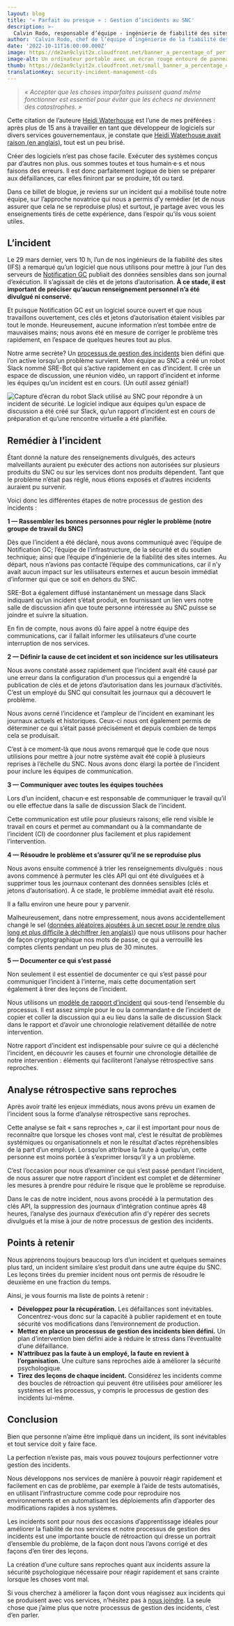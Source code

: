```yaml
---
layout: blog
title: '« Parfait ou presque » : Gestion d’incidents au SNC'
description: >-
  Calvin Rodo, responsable d’équipe - ingénierie de fiabilité des sites et infonuagique, offre un aperçu du processus de gestion des incidents au SNC, axé sur les leçons apprises.
author: 'Calvin Rodo, chef de l’équipe d’ingénierie de la fiabilité des sites (IFS)'
date: '2022-10-11T16:00:00.000Z'
image: https://de2an9clyit2x.cloudfront.net/banner_a_percentage_of_perfection_incident_management_at_cds_f2f8ea5925.jpeg
image-alt: Un ordinateur portable avec un écran rouge entouré de panneaux de danger, d'un sablier, d'une icône de paramètres et d'une bouée de sauvetage.
thumb: https://de2an9clyit2x.cloudfront.net/small_banner_a_percentage_of_perfection_incident_management_at_cds_f2f8ea5925.jpeg
translationKey: security-incident-management-cds
---
```

> *« Accepter que les choses imparfaites puissent quand même fonctionner est essentiel pour éviter que les échecs ne deviennent des catastrophes. »*

Cette citation de l’auteure [Heidi Waterhouse](https://twitter.com/wiredferret) est l’une de mes préférées : après plus de 15 ans à travailler en tant que développeur de logiciels sur divers services gouvernementaux, je constate que [Heidi Waterhouse avait raison (en anglais)](https://increment.com/reliability/failure-is-okay/), tout est un peu brisé.

Créer des logiciels n’est pas chose facile. Exécuter des systèmes conçus par d’autres non plus. ous sommes toutes et tous humain·e·s et nous faisons des erreurs. Il est donc parfaitement logique de bien se préparer aux défaillances, car elles finiront par se produire, tôt ou tard.

Dans ce billet de blogue, je reviens sur un incident qui a mobilisé toute notre équipe, sur l’approche novatrice qui nous a permis d’y remédier (et de nous assurer que cela ne se reproduise plus) et surtout, je partage avec vous les enseignements tirés de cette expérience, dans l’espoir qu’ils vous soient utiles. 

## L’incident

Le 29 mars dernier, vers 10 h, l’un de nos ingénieurs de la fiabilité des sites (IFS) a remarqué qu’un logiciel que nous utilisons pour mettre à jour l’un des serveurs de [Notification GC](https://notification.canada.ca/accueil) publiait des données sensibles dans son journal d’exécution. Il s’agissait de clés et de jetons d’autorisation. **À ce stade, il est important de préciser qu’aucun renseignement personnel n’a été divulgué ni conservé.**  

Et puisque Notification GC est un logiciel source ouvert et que nous travaillons ouvertement, ces clés et jetons d’autorisation étaient visibles par tout le monde. Heureusement, aucune information n’est tombée entre de mauvaises mains; nous avons été en mesure de corriger le problème très rapidement, en l’espace de quelques heures tout au plus.

Notre arme secrète? Un [processus de gestion des incidents](https://github.com/cds-snc/site-reliability-engineering-public/blob/main/docs/processus_de_gestion_dincidents_au_snc.md) bien défini que l’on active lorsqu’un problème survient.
Mon équipe au SNC a créé un robot Slack nommé SRE-Bot qui s’active rapidement en cas d’incident. Il crée un espace de discussion, une réunion vidéo, un rapport d’incident et informe les équipes qu’un incident est en cours. (Un outil assez génial!)

![Capture d’écran du robot Slack utilisé au SNC pour répondre à un incident de sécurité. Le logiciel indique aux équipes qu’un espace de discussion a été créé sur Slack, qu’un rapport d’incident est en cours de préparation et qu’une rencontre virtuelle a été planifiée.](https://de2an9clyit2x.cloudfront.net/sre_start_incident_fr_670a9d33d6.jpeg)

## Remédier à l’incident
Étant donné la nature des renseignements divulgués, des acteurs malveillants auraient pu exécuter des actions non autorisées sur plusieurs produits du SNC ou sur les services dont nos produits dépendent. Tant que le problème n’était pas réglé, nous étions exposés et d’autres incidents auraient pu survenir.

Voici donc les différentes étapes de notre processus de gestion des incidents  :

**1 — Rassembler les bonnes personnes pour régler le problème (notre groupe de travail du SNC)**

Dès que l’incident a été déclaré, nous avons communiqué avec l’équipe de Notification GC; l’équipe de l’infrastructure, de la sécurité et du soutien technique; ainsi que l’équipe d’ingénierie de la fiabilité des sites internes. Au départ, nous n’avions pas contacté l’équipe des communications, car il n’y avait aucun impact sur les utilisateurs externes et aucun besoin immédiat d’informer qui que ce soit en dehors du SNC. 

SRE-Bot a également diffusé instantanément un message dans Slack indiquant qu’un incident s’était produit, en fournissant un lien vers notre salle de discussion afin que toute personne intéressée au SNC puisse se joindre et suivre la situation.

En fin de compte, nous avons dû faire appel à notre équipe des communications, car il fallait informer les utilisateurs d’une courte interruption de nos services.

**2 — Définir la cause de cet incident et son incidence sur les utilisateurs**

Nous avons constaté assez rapidement que l’incident avait été causé par une erreur dans la configuration d’un processus qui a engendré la publication de clés et de jetons d’autorisation dans les journaux d’activités. C’est un employé du SNC qui consultait les journaux qui a découvert le problème. 

Nous avons cerné l’incidence et l’ampleur de l’incident en examinant les journaux actuels et historiques. Ceux-ci nous ont également permis de déterminer ce qui s’était passé précisément et depuis combien de temps cela se produisait. 

C’est à ce moment-là que nous avons remarqué que le code que nous utilisions pour mettre à jour notre système avait été copié à plusieurs reprises à l’échelle du SNC. Nous avons donc élargi la portée de l’incident pour inclure les équipes de communication. 

**3 — Communiquer avec toutes les équipes touchées**

Lors d’un incident, chacun·e est responsable de communiquer le travail qu’il ou elle effectue dans la salle de discussion Slack de l’incident. 


Cette communication est utile pour plusieurs raisons; elle rend visible le travail en cours et permet au commandant ou à la commandante de l’incident (CI) de coordonner plus facilement et plus rapidement l’intervention. 

**4 — Résoudre le problème et s’assurer qu’il ne se reproduise plus**

Nous avons ensuite commencé à trier les renseignements divulgués : nous avons commencé à permuter les clés API qui ont été divulguées et à supprimer tous les journaux contenant des données sensibles (clés et jetons d’autorisation). À ce stade, le problème immédiat avait été résolu. 

Il a fallu environ une heure pour y parvenir.

Malheureusement, dans notre empressement, nous avons accidentellement changé le sel ([données aléatoires ajoutées à un secret pour le rendre plus long et plus difficile à déchiffrer (en anglais)](https://cheatsheetseries.owasp.org/cheatsheets/Password_Storage_Cheat_Sheet.html#salting)) que nous utilisons pour hacher de façon cryptographique nos mots de passe, ce qui a verrouillé les comptes clients pendant un peu plus de 30 minutes. 

**5 — Documenter ce qui s’est passé**

Non seulement il est essentiel de documenter ce qui s’est passé pour communiquer l’incident à l’interne, mais cette documentation sert également à tirer des leçons de l’incident. 

Nous utilisons un [modèle de rapport d’incident](https://github.com/cds-snc/site-reliability-engineering-public/blob/main/docs/modele_de_rapport_dincident_de_produit.md) qui sous-tend l’ensemble du processus. Il est assez simple pour le ou la commandant·e de l’incident de copier et coller la discussion qui a eu lieu dans la salle de discussion Slack dans le rapport et d’avoir une chronologie relativement détaillée de notre intervention. 

Notre rapport d’incident est indispensable pour suivre ce qui a déclenché l’incident, en découvrir les causes et fournir une chronologie détaillée de notre intervention : éléments qui faciliteront l’analyse rétrospective sans reproches. 

## Analyse rétrospective sans reproches

Après avoir traité les enjeux immédiats, nous avons prévu un examen de l’incident sous la forme d’analyse rétrospective sans reproches.

Cette analyse se fait « sans reproches », car il est important pour nous de reconnaître que lorsque les choses vont mal, c’est le résultat de problèmes systémiques ou organisationnels et non le résultat d’actes répréhensibles de la part d’un employé. Lorsqu’on attribue la faute à quelqu’un, cette personne est moins portée à s’exprimer lorsqu’il y a un problème. 


C’est l’occasion pour nous d’examiner ce qui s’est passé pendant l’incident, de nous assurer que notre rapport d’incident est complet et de déterminer les mesures à prendre pour réduire le risque que le problème se reproduise. 

Dans le cas de notre incident, nous avons procédé à la permutation des clés API, la suppression des journaux d’intégration continue après 48 heures, l’analyse des journaux d’exécution afin d’y repérer des secrets divulgués et la mise à jour de notre processus de gestion des incidents.

## Points à retenir 

Nous apprenons toujours beaucoup lors d’un incident et quelques semaines plus tard, un incident similaire s’est produit dans une autre équipe du SNC. Les leçons tirées du premier incident nous ont permis de résoudre le deuxième en une fraction du temps.

Ainsi, je vous fournis ma liste de points à retenir :

* **Développez pour la récupération.** Les défaillances sont inévitables. Concentrez-vous donc sur la capacité à publier rapidement et en toute sécurité vos modifications dans l’environnement de production.
* **Mettez en place un processus de gestion des incidents bien défini.** Un plan d’intervention bien défini aide à réduire le stress dans l’éventualité d’une défaillance.
* **N’attribuez pas la faute à un employé, la faute en revient à l’organisation.** Une culture sans reproches aide à améliorer la sécurité psychologique.
* **Tirez des leçons de chaque incident.** Considérez les incidents comme des boucles de rétroaction qui peuvent être utilisées pour améliorer les systèmes et les processus, y compris le processus de gestion des incidents lui-même.

## Conclusion

Bien que personne n’aime être impliqué dans un incident, ils sont inévitables et tout service doit y faire face. 

La perfection n’existe pas, mais vous pouvez toujours perfectionner votre gestion des incidents.

Nous développons nos services de manière à pouvoir réagir rapidement et facilement en cas de problème, par exemple à l’aide de tests automatisés, en utilisant l’infrastructure comme code pour reproduire nos environnements et en automatisant les déploiements afin d’apporter des modifications rapides à nos systèmes. 

Les incidents sont pour nous des occasions d’apprentissage idéales pour améliorer la fiabilité de nos services et notre processus de gestion des incidents est une importante boucle de rétroaction qui dresse un portrait d’ensemble du problème, de la façon dont nous l’avons corrigé et des façons d’en tirer des leçons.

La création d’une culture sans reproches quant aux incidents assure la sécurité psychologique nécessaire pour réagir rapidement et sans crainte lorsque les choses vont mal. 

Si vous cherchez à améliorer la façon dont vous réagissez aux incidents qui se produisent avec vos services, n’hésitez pas à [nous joindre](https://numerique.canada.ca/encadrement-et-conseil/). La seule chose que j’aime plus que notre processus de gestion des incidents, c’est d’en parler. 
